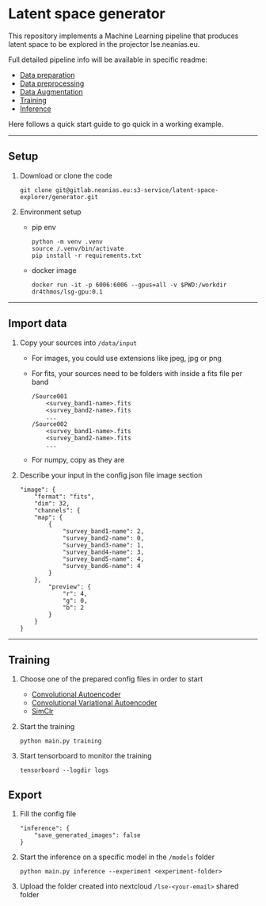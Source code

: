 # Latent space generator

This repository implements a Machine Learning pipeline that produces latent space to be explored in the projector lse.neanias.eu.

Full detailed pipeline info will be available in specific readme:

-   [Data preparation](./docs/PREPARATION.md)
-   [Data preprocessing](./docs/PREPROCESSING.md)
-   [Data Augmentation](./docs/AREPROCESSING.md)
-   [Training](./docs/TRAINING.md)
-   [Inference](./docs/INFERENCE.md)

Here follows a quick start guide to go quick in a working example.

---

## Setup

1. Download or clone the code

    ```
    git clone git@gitlab.neanias.eu:s3-service/latent-space-explorer/generator.git
    ```

2. Environment setup

    - pip env

        ```
        python -m venv .venv
        source /.venv/bin/activate
        pip install -r requirements.txt
        ```

    - docker image

        ```
        docker run -it -p 6006:6006 --gpus=all -v $PWD:/workdir dr4thmos/lsg-gpu:0.1
        ```

---

## Import data

1. Copy your sources into `/data/input`

    - For images, you could use extensions like jpeg, jpg or png
    - For fits, your sources need to be folders with inside a fits file per band

        ```
        /Source001
            <survey_band1-name>.fits
            <survey_band2-name>.fits
            ...
        /Source002
            <survey_band1-name>.fits
            <survey_band2-name>.fits
            ...
        ```

    - For numpy, copy as they are

2. Describe your input in the config.json file image section

    ```
    "image": {
        "format": "fits",
        "dim": 32,
        "channels": {
        "map": {
            {
                "survey_band1-name": 2,
                "survey_band2-name": 0,
                "survey_band3-name": 1,
                "survey_band4-name": 3,
                "survey_band5-name": 4,
                "survey_band6-name": 4
            }
        },
            "preview": {
                "r": 4,
                "g": 0,
                "b": 2
            }
        }
    }
    ```

---

## Training

1. Choose one of the prepared config files in order to start

    - [Convolutional Autoencoder](./docs/templates/cae.json)
    - [Convolutional Variational Autoencoder](./docs/templates/cvae.json)
    - [SimClr](./docs/templates/simclr.json)

2. Start the training

    ```
    python main.py training
    ```

3. Start tensorboard to monitor the training

    ```
    tensorboard --logdir logs
    ```

## Export

1. Fill the config file

    ```
    "inference": {
        "save_generated_images": false
    }
    ```

2. Start the inference on a specific model in the `/models` folder

    ```
    python main.py inference --experiment <experiment-folder>
    ```

3. Upload the folder created into nextcloud `/lse-<your-email>` shared folder
